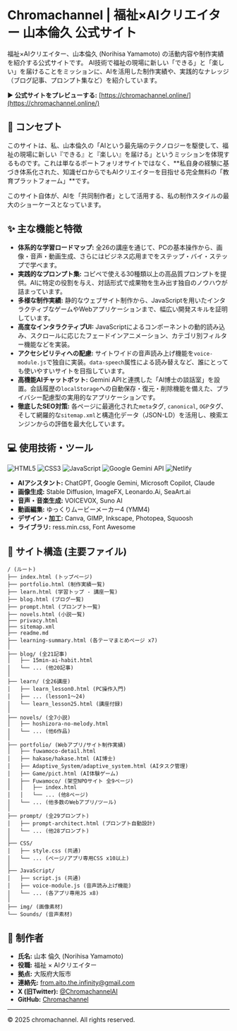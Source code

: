 # Chromachannel | 福祉×AIクリエイター 山本倫久 公式サイト

福祉×AIクリエイター、山本倫久 (Norihisa Yamamoto) の活動内容や制作実績を紹介する公式サイトです。
AI技術で福祉の現場に新しい「できる」と「楽しい」を届けることをミッションに、AIを活用した制作実績や、実践的なナレッジ（ブログ記事、プロンプト集など）を紹介しています。

▶ **公式サイトをプレビューする:** [https://chromachannel.online/](https://chromachannel.online/)

## 📖 コンセプト

このサイトは、私、山本倫久の「AIという最先端のテクノロジーを駆使して、福祉の現場に新しい『できる』と『楽しい』を届ける」というミッションを体現するものです。これは単なるポートフォリオサイトではなく、**私自身の経験に基づき体系化された、知識ゼロからでもAIクリエイターを目指せる完全無料の「教育プラットフォーム」**です。

このサイト自体が、AIを「共同制作者」として活用する、私の制作スタイルの最大のショーケースとなっています。

## ✨ 主な機能と特徴

- **体系的な学習ロードマップ:** 全26の講座を通じて、PCの基本操作から、画像・音声・動画生成、さらにはビジネス応用までをステップ・バイ・ステップで学べます。
- **実践的なプロンプト集:** コピペで使える30種類以上の高品質プロンプトを提供。AIに特定の役割を与え、対話形式で成果物を生み出す独自のノウハウが詰まっています。
- **多様な制作実績:** 静的なウェブサイト制作から、JavaScriptを用いたインタラクティブなゲームやWebアプリケーションまで、幅広い開発スキルを証明しています。
- **高度なインタラクティブUI:** JavaScriptによるコンポーネントの動的読み込み、スクロールに応じたフェードインアニメーション、カテゴリ別フィルター機能などを実装。
- **アクセシビリティへの配慮:** サイトワイドの音声読み上げ機能を`voice-module.js`で独自に実装。`data-speech`属性による読み替えなど、誰にとっても使いやすいサイトを目指しています。
- **高機能AIチャットボット:** Gemini APIと連携した「AI博士の談話室」を設置。会話履歴の`localStorage`への自動保存・復元・削除機能を備えた、プライバシー配慮型の実用的なアプリケーションです。
- **徹底したSEO対策:** 各ページに最適化された`meta`タグ, `canonical`, `OGP`タグ、そして網羅的な`sitemap.xml`と構造化データ（JSON-LD）を活用し、検索エンジンからの評価を最大化しています。

## 💻 使用技術・ツール

![HTML5](https://img.shields.io/badge/HTML5-E34F26?style=for-the-badge&logo=html5&logoColor=white)
![CSS3](https://img.shields.io/badge/CSS3-1572B6?style=for-the-badge&logo=css3&logoColor=white)
![JavaScript](https://img.shields.io/badge/JavaScript-F7DF1E?style=for-the-badge&logo=javascript&logoColor=black)
![Google Gemini API](https://img.shields.io/badge/Gemini%20API-4285F4?style=for-the-badge&logo=google&logoColor=white)
![Netlify](https://img.shields.io/badge/Netlify-00C7B7?style=for-the-badge&logo=netlify&logoColor=white)

- **AIアシスタント:** ChatGPT, Google Gemini, Microsoft Copilot, Claude
- **画像生成:** Stable Diffusion, ImageFX, Leonardo.Ai, SeaArt.ai
- **音声・音楽生成:** VOICEVOX, Suno AI
- **動画編集:** ゆっくりムービーメーカー4 (YMM4)
- **デザイン・加工:** Canva, GIMP, Inkscape, Photopea, Squoosh
- **ライブラリ:** ress.min.css, Font Awesome

## 📂 サイト構造 (主要ファイル)

```
/ (ルート)
├── index.html (トップページ)
├── portfolio.html (制作実績一覧)
├── learn.html (学習トップ - 講座一覧)
├── blog.html (ブログ一覧)
├── prompt.html (プロンプト一覧)
├── novels.html (小説一覧)
├── privacy.html
├── sitemap.xml
├── readme.md
├── learning-summary.html (各テーマまとめページ x7)
│
├── blog/ (全21記事)
│   ├── 15min-ai-habit.html
│   └── ... (他20記事)
│
├── learn/ (全26講座)
│   ├── learn_lesson0.html (PC操作入門)
│   ├── ... (lesson1～24)
│   └── learn_lesson25.html (講座付録)
│
├── novels/ (全7小説)
│   ├── hoshizora-no-melody.html
│   └── ... (他6作品)
│
├── portfolio/ (Webアプリ/サイト制作実績)
│   ├── fuwamoco-detail.html
│   ├── hakase/hakase.html (AI博士)
│   ├── Adaptive_System/adaptive_system.html (AIタスク管理)
│   ├── Game/pict.html (AI体験ゲーム)
│   ├── Fuwamoco/ (架空NPOサイト 全9ページ)
│   │   ├── index.html
│   │   └── ... (他8ページ)
│   └── ... (他多数のWebアプリ/ツール)
│
├── prompt/ (全29プロンプト)
│   ├── prompt-architect.html (プロンプト自動設計)
│   └── ... (他28プロンプト)
│
├── CSS/
│   ├── style.css (共通)
│   └── ... (ページ/アプリ専用CSS x10以上)
│
├── JavaScript/
│   ├── script.js (共通)
│   ├── voice-module.js (音声読み上げ機能)
│   └── ... (各アプリ専用JS x8)
│
├── img/ (画像素材)
└── Sounds/ (音声素材)
```

## 👤 制作者

- **氏名:** 山本 倫久 (Norihisa Yamamoto)
- **役職:** 福祉 × AIクリエイター
- **拠点:** 大阪府大阪市
- **連絡先:** from.aito.the.infinity@gmail.com
- **X (旧Twitter):** [@ChromachannelAI](https://x.com/ChromachannelAI)
- **GitHub:** [Chromachannel](https://github.com/Chromachannel)

---
© 2025 chromachannel. All rights reserved.
